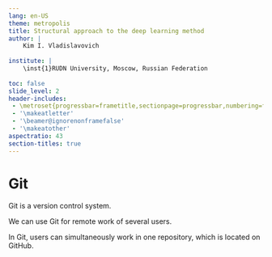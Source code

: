 ```yaml
---
lang: en-US
theme: metropolis
title: Structural approach to the deep learning method
author: |
	Kim I. Vladislavovich
	
institute: |
	\inst{1}RUDN University, Moscow, Russian Federation
	
toc: false
slide_level: 2
header-includes: 
 - \metroset{progressbar=frametitle,sectionpage=progressbar,numbering=fraction}
 - '\makeatletter'
 - '\beamer@ignorenonframefalse'
 - '\makeatother'
aspectratio: 43
section-titles: true
---
```


# Git

Git is a version control system.

We can use Git for remote work of several users.

In Git, users can simultaneously work in one repository, which is located on GitHub.




